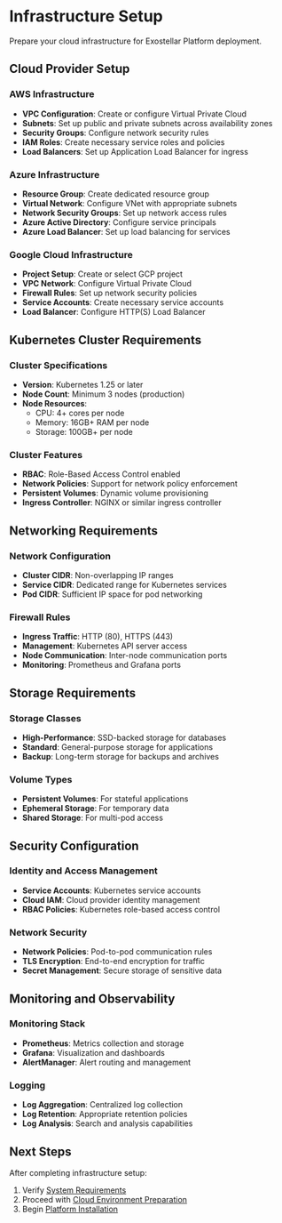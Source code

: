 # Infrastructure Setup

Prepare your cloud infrastructure for Exostellar Platform deployment.

## Cloud Provider Setup

### AWS Infrastructure
- **VPC Configuration**: Create or configure Virtual Private Cloud
- **Subnets**: Set up public and private subnets across availability zones
- **Security Groups**: Configure network security rules
- **IAM Roles**: Create necessary service roles and policies
- **Load Balancers**: Set up Application Load Balancer for ingress

### Azure Infrastructure
- **Resource Group**: Create dedicated resource group
- **Virtual Network**: Configure VNet with appropriate subnets
- **Network Security Groups**: Set up network access rules
- **Azure Active Directory**: Configure service principals
- **Azure Load Balancer**: Set up load balancing for services

### Google Cloud Infrastructure
- **Project Setup**: Create or select GCP project
- **VPC Network**: Configure Virtual Private Cloud
- **Firewall Rules**: Set up network security policies
- **Service Accounts**: Create necessary service accounts
- **Load Balancer**: Configure HTTP(S) Load Balancer

## Kubernetes Cluster Requirements

### Cluster Specifications
- **Version**: Kubernetes 1.25 or later
- **Node Count**: Minimum 3 nodes (production)
- **Node Resources**: 
  - CPU: 4+ cores per node
  - Memory: 16GB+ RAM per node
  - Storage: 100GB+ per node

### Cluster Features
- **RBAC**: Role-Based Access Control enabled
- **Network Policies**: Support for network policy enforcement
- **Persistent Volumes**: Dynamic volume provisioning
- **Ingress Controller**: NGINX or similar ingress controller

## Networking Requirements

### Network Configuration
- **Cluster CIDR**: Non-overlapping IP ranges
- **Service CIDR**: Dedicated range for Kubernetes services
- **Pod CIDR**: Sufficient IP space for pod networking

### Firewall Rules
- **Ingress Traffic**: HTTP (80), HTTPS (443)
- **Management**: Kubernetes API server access
- **Node Communication**: Inter-node communication ports
- **Monitoring**: Prometheus and Grafana ports

## Storage Requirements

### Storage Classes
- **High-Performance**: SSD-backed storage for databases
- **Standard**: General-purpose storage for applications
- **Backup**: Long-term storage for backups and archives

### Volume Types
- **Persistent Volumes**: For stateful applications
- **Ephemeral Storage**: For temporary data
- **Shared Storage**: For multi-pod access

## Security Configuration

### Identity and Access Management
- **Service Accounts**: Kubernetes service accounts
- **Cloud IAM**: Cloud provider identity management
- **RBAC Policies**: Kubernetes role-based access control

### Network Security
- **Network Policies**: Pod-to-pod communication rules
- **TLS Encryption**: End-to-end encryption for traffic
- **Secret Management**: Secure storage of sensitive data

## Monitoring and Observability

### Monitoring Stack
- **Prometheus**: Metrics collection and storage
- **Grafana**: Visualization and dashboards
- **AlertManager**: Alert routing and management

### Logging
- **Log Aggregation**: Centralized log collection
- **Log Retention**: Appropriate retention policies
- **Log Analysis**: Search and analysis capabilities

## Next Steps

After completing infrastructure setup:
1. Verify [System Requirements](system-requirements.md)
2. Proceed with [Cloud Environment Preparation](cloud-environment-preparation.md)
3. Begin [Platform Installation](platform/index.md)
